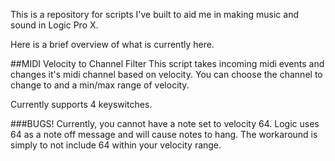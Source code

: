 This is a repository for scripts I've built to aid me in making music and sound
in Logic Pro X.

Here is a brief overview of what is currently here.

##MIDI Velocity to Channel Filter
This script takes incoming midi events and changes it's midi channel based
on velocity. You can choose the channel to change to and a min/max range of
velocity.

Currently supports 4 keyswitches.

###BUGS!
Currently, you cannot have a note set to velocity 64. Logic uses 64 as
a note off message and will cause notes to hang. The workaround is simply to
not include 64 within your velocity range.
